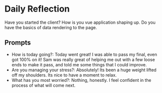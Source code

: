 # Daily Reflection
Have you started the client? How is you vue application shaping up. Do you have the basics of data rendering to the page.  

## Prompts
- How is today going?: Today went great! I was able to pass my final, even got 100% on it! Sam was really great of helping me out with a few loose ends to make it pass, and told me some things that I could improve. 
- Are you managing your stress?: Absolutely! Its been a huge weight lifted off my shoulders. Its nice to have a moment to relax.
- What has you most worried?: Nothing, honestly. I feel confident in the process of what will come next.